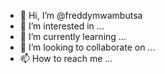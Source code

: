 - 👋 Hi, I’m @freddymwambutsa
- 👀 I’m interested in ...
- 🌱 I’m currently learning ...
- 💞️ I’m looking to collaborate on ...
- 📫 How to reach me ...

<!---
freddymwambutsa/freddymwambutsa is a ✨ special ✨ repository because its `README.md` (this file) appears on your GitHub profile.
You can click the Preview link to take a look at your changes.
--->
